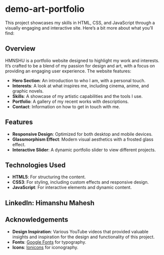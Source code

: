 # demo-art-portfolio
This project showcases my skills in HTML, CSS, and JavaScript through a visually engaging and interactive site. Here’s a bit more about what you’ll find:
## Overview
HMNSHU is a portfolio website designed to highlight my work and interests. It’s crafted to be a blend of my passion for design and art, with a focus on providing an engaging user experience. The website features:

- **Hero Section**: An introduction to who I am, with a personal touch.
- **Interests**: A look at what inspires me, including cinema, anime, and graphic novels.
- **Skills**: A showcase of my artistic capabilities and the tools I use.
- **Portfolio**: A gallery of my recent works with descriptions.
- **Contact**: Information on how to get in touch with me.
## Features

- **Responsive Design**: Optimized for both desktop and mobile devices.
- **Glassmorphism Effect**: Modern visual aesthetics with a frosted glass effect.
- **Interactive Slider**: A dynamic portfolio slider to view different projects.
## Technologies Used
- **HTML5**: For structuring the content.
- **CSS3**: For styling, including custom effects and responsive design.
- **JavaScript**: For interactive elements and dynamic content.
## LinkedIn: Himanshu Mahesh

## Acknowledgements

- **Design Inspiration**: Various YouTube videos that provided valuable insights and inspiration for the design and functionality of this project.
- **Fonts**: [Google Fonts](https://fonts.google.com/) for typography.
- **Icons**: [Ionicons](https://ionicons.com/) for iconography.
